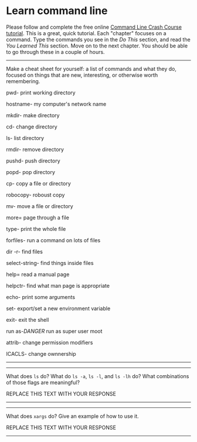 # Learn command line

Please follow and complete the free online [Command Line Crash Course
tutorial](http://cli.learncodethehardway.org/book/). This is a great,
quick tutorial. Each "chapter" focuses on a command. Type the commands
you see in the _Do This_ section, and read the _You Learned This_
section. Move on to the next chapter. You should be able to go through
these in a couple of hours.


---

Make a cheat sheet for yourself: a list of commands and what they do, focused on things that are new, interesting, or otherwise worth remembering.

pwd- print working directory

hostname- my computer's network name

mkdir- make directory

cd- change directory

ls- list directory

rmdir- remove directory

pushd- push directory

popd- pop directory

cp- copy a file or directory

robocopy- roboust copy

mv- move a file or directory

more= page through a file

type- print the whole file

forfiles- run a command on lots of files

dir -r- find files

select-string- find things inside files

help= read a manual page

helpctr- find what man page is appropriate

echo- print some arguments

set- export/set a new environment variable

exit- exit the shell

run as-*DANGER* run as super user moot

attrib- change permission modifiers 

ICACLS- change ownnership

---


---

What does `ls` do? What do `ls -a`, `ls -l`, and `ls -lh` do? What combinations of those flags are meaningful?

REPLACE THIS TEXT WITH YOUR RESPONSE

---


---

What does `xargs` do? Give an example of how to use it.

REPLACE THIS TEXT WITH YOUR RESPONSE

---
